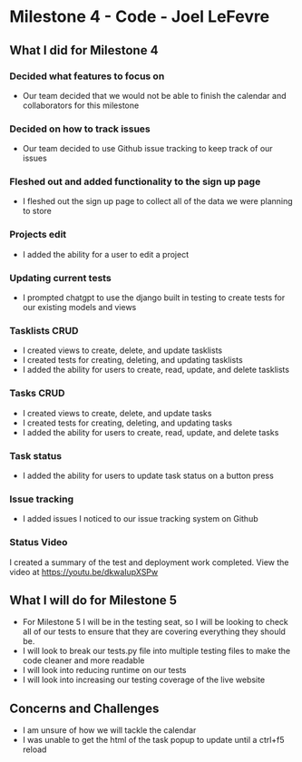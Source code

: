 # Milestone 4 - Code - Joel LeFevre



## What I did for Milestone 4

### Decided what features to focus on

* Our team decided that we would not be able to finish the calendar and collaborators for this milestone

### Decided on how to track issues

* Our team decided to use Github issue tracking to keep track of our issues

### Fleshed out and added functionality to the sign up page

* I fleshed out the sign up page to collect all of the data we were planning to store

### Projects edit

* I added the ability for a user to edit a project

### Updating current tests

* I prompted chatgpt to use the django built in testing to create tests for our existing models and views

### Tasklists CRUD

* I created views to create, delete, and update tasklists
* I created tests for creating, deleting, and updating tasklists
* I added the ability for users to create, read, update, and delete tasklists

### Tasks CRUD

* I created views to create, delete, and update tasks
* I created tests for creating, deleting, and updating tasks
* I added the ability for users to create, read, update, and delete tasks

### Task status

* I added the ability for users to update task status on a button press

### Issue tracking

* I added issues I noticed to our issue tracking system on Github

### Status Video 

I created a summary of the test and deployment work completed.  View the video at https://youtu.be/dkwaIupXSPw


## What I will do for Milestone 5

* For Milestone 5 I will be in the testing seat, so I will be looking to check all of our tests to ensure that they are covering everything they should be.
* I will look to break our tests.py file into multiple testing files to make the code cleaner and more readable
* I will look into reducing runtime on our tests
* I will look into increasing our testing coverage of the live website


## Concerns and Challenges

* I am unsure of how we will tackle the calendar
* I was unable to get the html of the task popup to update until a ctrl+f5 reload
